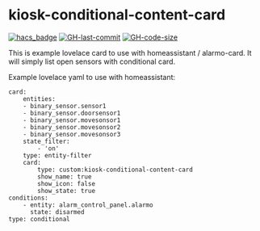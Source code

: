 # kiosk-conditional-content-card

[![hacs_badge](https://img.shields.io/badge/HACS-Custom-41BDF5.svg)](https://github.com/hacs/integration)
[![GH-last-commit](https://img.shields.io/github/last-commit/98ultimate/kiosk-conditional-content-card.svg?style=flat-square)](https://github.com/98ultimate/kiosk-conditional-content-card/commits/master)
[![GH-code-size](https://img.shields.io/github/languages/code-size/98ultimate/kiosk-conditional-content-card.svg?color=red&style=flat-square)](https://github.com/98ultimate/kiosk-conditional-content-card)

This is example lovelace card to use with homeassistant / alarmo-card. It will simply list open sensors with conditional card.

Example lovelace yaml to use with homeassistant:

    card:
        entities:
        - binary_sensor.sensor1
        - binary_sensor.doorsensor1
        - binary_sensor.movesonsor1
        - binary_sensor.movesonsor2
        - binary_sensor.movesonsor3
        state_filter:
            - 'on'
        type: entity-filter
        card:
            type: custom:kiosk-conditional-content-card
            show_name: true
            show_icon: false
            show_state: true
    conditions:
        - entity: alarm_control_panel.alarmo
          state: disarmed
    type: conditional
